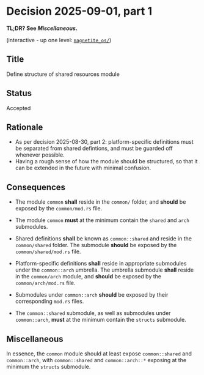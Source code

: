 # Decision 2025-09-01, part 1
**TL;DR? See _Miscellaneous_.**

(interactive - up one level: [`magnetite_os/`](../))

## Title
Define structure of shared resources module

## Status
Accepted

## Rationale
- As per decision 2025-08-30, part 2: platform-specific
definitions must be separated from shared defintions,
and must be guarded off whenever possible.
- Having a rough sense of how the module should be structured, so
that it can be extended in the future with minimal confusion.

## Consequences
- The module `common` **shall** reside in the `common/` folder,
and **should** be exposed by the `common/mod.rs` file.
- The module `common` **must** at the minimum contain the
`shared` and `arch` submodules.

- Shared definitions **shall** be known as `common::shared` and
reside in the `common/shared` folder. The submodule **should**
be exposed by the `common/shared/mod.rs` file.

- Platform-specific definitions **shall** reside in appropriate
submodules under the `common::arch` umbrella. The umbrella submodule
**shall** reside in the `common/arch` module, and **should** be
exposed by the `common/arch/mod.rs` file.

- Submodules under `common::arch` **should** be exposed by their
corresponding `mod.rs` files.

- The `common::shared` submodule, as well as submodules under
`common::arch`, **must** at the minimum contain the `structs`
submodule.

## Miscellaneous
In essence, the `common` module should at least expose
`common::shared` and `common::arch`, with `common::shared` and
`common::arch::*` exposing at the minimum the `structs`
submodule.